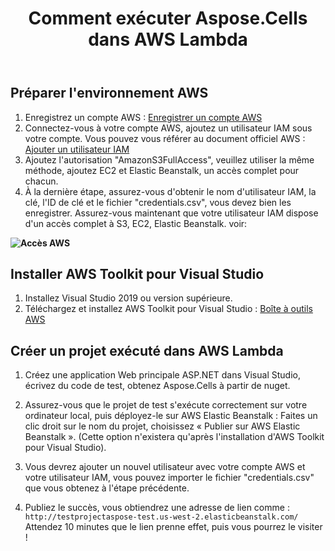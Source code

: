 ﻿---
title: Comment exécuter Aspose.Cells dans AWS Lambda
type: docs
description: Intégrez la fonctionnalité Aspose.Cells dans votre application à l'aide de Docker, quelle que soit la technologie de votre pile de développement. Apprenez à utiliser Aspose .Cells dans un conteneur Docker
weight: 141
url: /fr/net/how-to-run-aspose-cells-in-aws-lambda/
---
## Préparer l'environnement AWS

1.  Enregistrez un compte AWS :
[Enregistrer un compte AWS](https://aws.amazon.com/)
1. Connectez-vous à votre compte AWS, ajoutez un utilisateur IAM sous votre compte. Vous pouvez vous référer au document officiel AWS :
[Ajouter un utilisateur IAM](https://docs.aws.amazon.com/IAM/latest/UserGuide/getting-started_create-admin-group.html)
1. Ajoutez l'autorisation "AmazonS3FullAccess", veuillez utiliser la même méthode, ajoutez EC2 et Elastic Beanstalk, un accès complet pour chacun.
1. À la dernière étape, assurez-vous d'obtenir le nom d'utilisateur IAM, la clé, l'ID de clé et le fichier "credentials.csv", vous devez bien les enregistrer.
 Assurez-vous maintenant que votre utilisateur IAM dispose d'un accès complet à S3, EC2, Elastic Beanstalk. voir:
   
**![Accès AWS](AwsAccess.png)**

## Installer AWS Toolkit pour Visual Studio

1. Installez Visual Studio 2019 ou version supérieure.
1.  Téléchargez et installez AWS Toolkit pour Visual Studio :
[Boîte à outils AWS](https://aws.amazon.com/visualstudio/)

## Créer un projet exécuté dans AWS Lambda

1. Créez une application Web principale ASP.NET dans Visual Studio, écrivez du code de test, obtenez Aspose.Cells à partir de nuget.

1. Assurez-vous que le projet de test s'exécute correctement sur votre ordinateur local, puis déployez-le sur AWS Elastic Beanstalk :
 Faites un clic droit sur le nom du projet, choisissez « Publier sur AWS Elastic Beanstalk ». (Cette option n'existera qu'après l'installation d'AWS Toolkit pour Visual Studio).
1.  Vous devrez ajouter un nouvel utilisateur avec votre compte AWS et votre utilisateur IAM, vous pouvez importer le fichier "credentials.csv" que vous obtenez à l'étape précédente.
1. Publiez le succès, vous obtiendrez une adresse de lien comme : `http://testprojectaspose-test.us-west-2.elasticbeanstalk.com/`
 Attendez 10 minutes que le lien prenne effet, puis vous pourrez le visiter !
